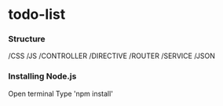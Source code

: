 # todo-list

### Structure

/CSS
/JS
    /CONTROLLER
    /DIRECTIVE
    /ROUTER
    /SERVICE
/JSON

### Installing Node.js

  Open terminal
  Type 'npm install'
